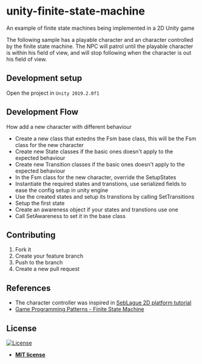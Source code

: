 # unity-finite-state-machine
An example of finite state machines being implemented in a 2D Unity game

The following sample has a playable character and an character controlled by the finite state machine. The NPC will patrol until the playable character is within his field of view, and will stop following when the character is out his field of view.

## Development setup
Open the project in `Unity 2019.2.0f1`

## Development Flow
How add a new character with different behaviour

- Create a new class that extedns the Fsm base class, this will be the Fsm class for the new character
- Create new State classes if the basic ones doesn't apply to the expected behaviour
- Create new Transition classes if the basic ones doesn't apply to the expected behaviour
- In the Fsm class for the new character, override the SetupStates
- Instantiate the required states and transtions, use serialized fields to ease the config setup in unity engine
- Use the created states and setup its transtions by calling SetTransitions
- Setup the first state
- Create an awareness object if your states and transtions use one
- Call SetAwareness to set it in the base class

## Contributing

1. Fork it
2. Create your feature branch
3. Push to the branch
4. Create a new pull request 

## References
- The character controller was inspired in [SebLague 2D platform tutorial](https://github.com/SebLague/2DPlatformer-Tutorial)
- [Game Programming Patterns - Finite State Machine](https://gameprogrammingpatterns.com/state.html)

## License
[![License](http://img.shields.io/:license-mit-blue.svg?style=flat-square)](http://badges.mit-license.org)

- **[MIT license](http://opensource.org/licenses/mit-license.php)**
